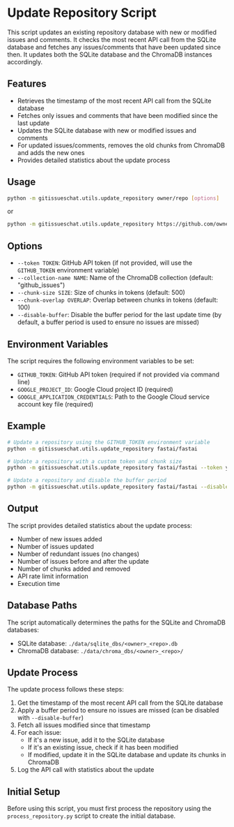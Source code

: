 # Update Repository Script

This script updates an existing repository database with new or modified issues and comments. It checks the most recent API call from the SQLite database and fetches any issues/comments that have been updated since then. It updates both the SQLite database and the ChromaDB instances accordingly.

## Features

- Retrieves the timestamp of the most recent API call from the SQLite database
- Fetches only issues and comments that have been modified since the last update
- Updates the SQLite database with new or modified issues and comments
- For updated issues/comments, removes the old chunks from ChromaDB and adds the new ones
- Provides detailed statistics about the update process

## Usage

```bash
python -m gitissueschat.utils.update_repository owner/repo [options]
```

or

```bash
python -m gitissueschat.utils.update_repository https://github.com/owner/repo [options]
```

## Options

- `--token TOKEN`: GitHub API token (if not provided, will use the `GITHUB_TOKEN` environment variable)
- `--collection-name NAME`: Name of the ChromaDB collection (default: "github_issues")
- `--chunk-size SIZE`: Size of chunks in tokens (default: 500)
- `--chunk-overlap OVERLAP`: Overlap between chunks in tokens (default: 100)
- `--disable-buffer`: Disable the buffer period for the last update time (by default, a buffer period is used to ensure no issues are missed)

## Environment Variables

The script requires the following environment variables to be set:

- `GITHUB_TOKEN`: GitHub API token (required if not provided via command line)
- `GOOGLE_PROJECT_ID`: Google Cloud project ID (required)
- `GOOGLE_APPLICATION_CREDENTIALS`: Path to the Google Cloud service account key file (required)

## Example

```bash
# Update a repository using the GITHUB_TOKEN environment variable
python -m gitissueschat.utils.update_repository fastai/fastai

# Update a repository with a custom token and chunk size
python -m gitissueschat.utils.update_repository fastai/fastai --token your_token --chunk-size 300

# Update a repository and disable the buffer period
python -m gitissueschat.utils.update_repository fastai/fastai --disable-buffer
```

## Output

The script provides detailed statistics about the update process:

- Number of new issues added
- Number of issues updated
- Number of redundant issues (no changes)
- Number of issues before and after the update
- Number of chunks added and removed
- API rate limit information
- Execution time

## Database Paths

The script automatically determines the paths for the SQLite and ChromaDB databases:

- SQLite database: `./data/sqlite_dbs/<owner>_<repo>.db`
- ChromaDB database: `./data/chroma_dbs/<owner>_<repo>/`

## Update Process

The update process follows these steps:

1. Get the timestamp of the most recent API call from the SQLite database
2. Apply a buffer period to ensure no issues are missed (can be disabled with `--disable-buffer`)
3. Fetch all issues modified since that timestamp
4. For each issue:
   - If it's a new issue, add it to the SQLite database
   - If it's an existing issue, check if it has been modified
   - If modified, update it in the SQLite database and update its chunks in ChromaDB
5. Log the API call with statistics about the update

## Initial Setup

Before using this script, you must first process the repository using the `process_repository.py` script to create the initial database.
